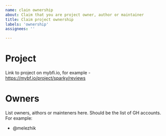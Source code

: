 ```yaml
---
name: clain ownership
about: Claim that you are project owner, author or maintainer
title: Claim project ownership
labels: 'ownership'
assignees: ''

---
```


# Project

Link to project on mybfi.io, for example - https://mybf.io/project/sparky/reviews

# Owners

List owners, aithors or mainteners here. Should be the list of GH accounts. For example:

- @melezhik
